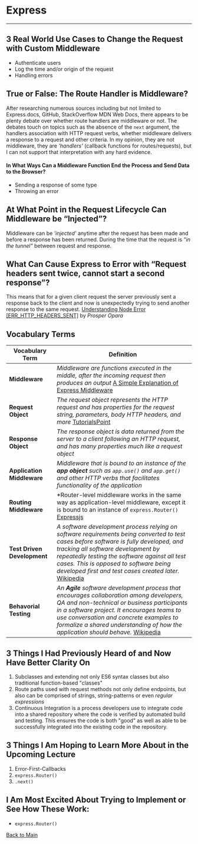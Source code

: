 # Express
---

## 3 Real World Use Cases to Change the Request with Custom Middleware

- Authenticate users
- Log the time and/or origin of the request
- Handling errors

## True or False: The Route Handler is Middleware?

After researching numerous sources including but not limited to Express.docs, GitHub, StackOverflow MDN Web Docs, there appears to be plenty debate over whether route handlers are middleware or not. The debates touch on topics such as the absence of the `next` argument, the handlers association with HTTP request verbs, whether middleware delivers a response to a request and other criteria. In my opinion, they are not middleware, they are *'handlers'* (callback functions for routes/requests), but I can not support that interpretation with any hard evidence.

#### In What Ways Can a Middleware Function End the Process and Send Data to the Browser?

- Sending a response of some type
- Throwing an error

## At What Point in the Request Lifecycle Can Middleware be “Injected”?

Middleware can be *'injected'* anytime after the request has been made and before a response has been returned. During the time that the request is *"in the tunnel"* between request and response.

## What Can Cause Express to Error with “Request headers sent twice, cannot start a second response”?

This means that for a given client request the server previously sent a response back to the client and now is unexpectedly trying to send another response to the same request. [Understanding Node Error \[ERR_HTTP_HEADERS_SENT\]](https://www.codementor.io/@oparaprosper79/understanding-node-error-err_http_headers_sent-117mpk82z8) by *Prosper Opara*

## Vocabulary Terms
| **Vocabulary Term** | **Definition** |
| --- | --- |
| **Middleware** | *Middleware are functions executed in the middle, after the incoming request then produces an output* [A Simple Explanation of Express Middleware](https://medium.com/@agoiabeladeyemi/a-simple-explanation-of-express-middleware-c68ea839f498) |
| **Request Object** | *The request object represents the HTTP request and has properties for the request string, parameters, body HTTP headers, and more* [TutorialsPoint](https://www.tutorialspoint.com/nodejs/nodejs_request_object.htm) |
| **Response Object** | *The response object is data returned from the server to a client following an HTTP request, and has many properties much like a request object* 
| **Application Middleware** | *Middleware that is bound to an instance of the **app object** such as `app.use()` and `app.get()` and other HTTP verbs that facilitates functionality of the application* |
| **Routing Middleware** | *Router-level middleware works in the same way as application-level middleware, except it is bound to an instance of `express.Router()` [Expressjs](https://expressjs.com/en/guide/using-middleware.html#middleware.router) |
| **Test Driven Development** | *A software development process relying on software requirements being converted to test cases before software is fully developed, and tracking all software development by repeatedly testing the software against all test cases. This is opposed to software being developed first and test cases created later.* [Wikipedia](https://en.wikipedia.org/wiki/Test-driven_development) |
| **Behavorial Testing** | *An **Agile** software development process that encourages collaboration among developers, QA and non-technical or business participants in a software project. It encourages teams to use conversation and concrete examples to formalize a shared understanding of how the application should behave.* [Wikipedia](https://en.wikipedia.org/wiki/Behavior-driven_development) |

## 3 Things I Had Previously Heard of and Now Have Better Clarity On

1. Subclasses and extending not only ES6 syntax classes but also traditional function-based "classes"
1. Route paths used with request methods not only define endpoints, but also can be comprised of strings, string-patterns or even *regular expressions*
1. Continuous Integration is a process developers use to integrate code into a shared repository where the code is verified by automated build and testing. This ensures the code is both "good" as well as able to be successfully integrated into the existing code in the repository.

## 3 Things I Am Hoping to Learn More About in the Upcoming Lecture

1. Error-First-Callbacks
1. `express.Router()`
1. `.next()`

## I Am Most Excited About Trying to Implement or See How These Work:

- `express.Router()`


[Back to Main](../README.md)